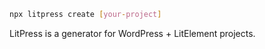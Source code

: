 ```bash
npx litpress create [your-project]
```

LitPress is a generator for WordPress + LitElement projects.
